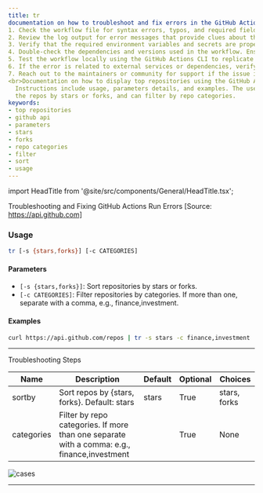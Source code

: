 ```yaml
---
title: tr
documentation on how to troubleshoot and fix errors in the GitHub Actions run, including steps to identify and resolve common issues that may cause the Actions run to fail. This includes: 
1. Check the workflow file for syntax errors, typos, and required fields. Verify that the YAML syntax is correct and all necessary fields are properly configured in the workflow file.
2. Review the log output for error messages that provide clues about the cause of the failure. Search for specific error codes or messages that can be researched to identify the cause of the failure.
3. Verify that the required environment variables and secrets are properly configured. Ensure that they are accessible and correctly set up in the GitHub repository settings to avoid issues with environment variable and secret accessibility.
4. Double-check the dependencies and versions used in the workflow. Ensure that the correct versions of tools, packages, and libraries are being used to prevent issues related to dependencies and versions.
5. Test the workflow locally using the GitHub Actions CLI to replicate the environment and debug the run. This can help identify issues that may be specific to the GitHub Actions environment and assist in debugging the workflow.
6. If the error is related to external services or dependencies, verify the availability and connectivity of external services such as package registries and API endpoints to resolve issues related to external dependencies.
7. Reach out to the maintainers or community for support if the issue is not resolved. Provide detailed information about the failure and the troubleshooting steps taken so far.
<br>Documentation on how to display top repositories using the GitHub API.
  Instructions include usage, parameters details, and examples. The user can sort
  the repos by stars or forks, and can filter by repo categories.
keywords:
- top repositories
- github api
- parameters
- stars
- forks
- repo categories
- filter
- sort
- usage
---
```


import HeadTitle from '@site/src/components/General/HeadTitle.tsx';

<HeadTitle title="alt/oss/tr - Reference | OpenBB Terminal Docs" />

Troubleshooting and Fixing GitHub Actions Run Errors [Source: https://api.github.com]

### Usage

```bash
tr [-s {stars,forks}] [-c CATEGORIES]
```

#### Parameters
- `[-s {stars,forks}]`: Sort repositories by stars or forks.
- `[-c CATEGORIES]`: Filter repositories by categories. If more than one, separate with a comma, e.g., finance,investment.

#### Examples
```bash
curl https://api.github.com/repos | tr -s stars -c finance,investment
```

---

Troubleshooting Steps

| Name | Description | Default | Optional | Choices |
| ---- | ----------- | ------- | -------- | ------- |
| sortby | Sort repos by {stars, forks}. Default: stars | stars | True | stars, forks |
| categories | Filter by repo categories. If more than one separate with a comma: e.g., finance,investment |  | True | None |

![cases](https://user-images.githubusercontent.com/46355364/153897646-99e4f73f-be61-4ed7-a31d-58e8695e7c50.png)

---
